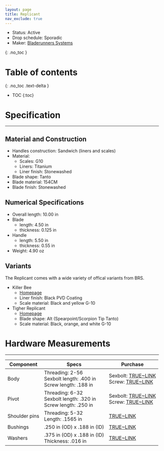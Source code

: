 ```yaml
---
layout: page
title: Replicant
nav_exclude: true
---
```


- Status: Active
- Drop schedule: Sporadic
- Maker: [Bladerunners Systems](/pages/balisongs/brs/maker.html)

{: .no_toc }

# Table of contents
{: .no_toc .text-delta }

- TOC
{:toc}

# Specification
---
## Material and Construction
- Handles construction: Sandwich (liners and scales)
- Material:
    - Scales: G10
    - Liners: Titanium
    - Liner finish: Stonewashed
- Blade shape: Tanto
- Blade material: 154CM
- Blade finish: Stonewashed

## Numerical Specifications
- Overall length: 10.00 in
- Blade 
    - length: 4.50 in
    - thickness: 0.125 in
- Handle 
    - length: 5.50 in
    - thickness: 0.55 in
- Weight: 4.90 oz

## Variants
The Replicant comes with a wide variety of offical variants from BRS.
- Killer Bee 
    - [Homepage](https://www.bladerunnerssystems.com/collections/bladerunners-systems-alpha-beast-series/products/killer-bee-replicant)
    - Liner finish: Black PVD Coating
    - Scale material: Black and yellow G-10
- Tigher Replicant
    - [Homepage](https://www.bladerunnerssystems.com/collections/bladerunners-systems-alpha-beast-series/products/tiger-replicant)
    - Blade shape: Alt (Spearpoint/Scorpion Tip Tanto)
    - Scale material: Black, orange, and white G-10

# Hardware Measurements
---

| Component     | Specs                                                                                                                                                 | Purchase                                                                                                                                                                                                                   |
|---------------|-------------------------------------------------------------------------------------------------------------------------------------------------------|----------------------------------------------------------------------------------------------------------------------------------------------------------------------------------------------------------------------------|
| Body          | Threading: 2-56<br>Sexbolt length: .400 in<br>Screw length: .188 in                                                                                      | Sexbolt: [TRUE~LINK](https://thetruelink.com/products/1-8-x-2-56-tpi-stainless-sex-bolt-gray-finish-416-stainless)<br>Screw: [TRUE~LINK](https://thetruelink.com/products/button-head-torx-screw-2-56-pitch)             |
| Pivot         | Threading: 6-32<br>Sexbolt length: .320 in<br>Screw length: .250 in                                                                                      | Sexbolt: [TRUE~LINK](https://thetruelink.com/products/3-16-sex-bolt-gray-finish)<br>Screw: [TRUE~LINK](https://thetruelink.com/products/button-head-torx-screw-6-32-pitch)                                               |
| Shoulder pins | Threading: 5-32<br>Length: .1565 in                                                                                                                   | [TRUE~LINK](https://thetruelink.com/products/5-32-shoulder-pin)                                                                                                                                                           |
| Bushings      | .250 in (OD) x .188 in (ID)                                                                                                                           | [TRUE~LINK](https://thetruelink.com/products/250-od-x-188-id-bushing-xp)                                                                                                                                                  |
| Washers       | .375 in (OD) x .188 in (ID)<br>Thickness: .016 in                                                                                                     | [TRUE~LINK](https://thetruelink.com/products/375-x-188-phosphorus-bronze-washers)                                                                                                                                         |
